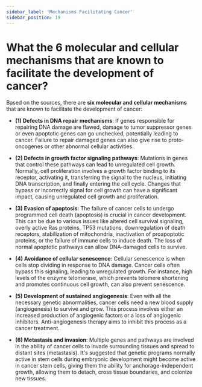 ```yaml
---
sidebar_label: 'Mechanisms Facilitating Cancer'
sidebar_position: 19
---
```

# What the 6 molecular and cellular mechanisms that are known to facilitate the development of cancer?

Based on the sources, there are **six molecular and cellular mechanisms** that are known to facilitate the development of cancer:

*   **(1) Defects in DNA repair mechanisms**: If genes responsible for repairing DNA damage are flawed, damage to tumor suppressor genes or even apoptotic genes can go unchecked, potentially leading to cancer. Failure to repair damaged genes can also give rise to proto-oncogenes or other abnormal cellular activities.

*   **(2) Defects in growth factor signaling pathways**: Mutations in genes that control these pathways can lead to unregulated cell growth. Normally, cell proliferation involves a growth factor binding to its receptor, activating it, transferring the signal to the nucleus, initiating DNA transcription, and finally entering the cell cycle. Changes that bypass or incorrectly signal for cell growth can have a significant impact, causing unregulated cell growth and proliferation.

*   **(3) Evasion of apoptosis**: The failure of cancer cells to undergo programmed cell death (apoptosis) is crucial in cancer development. This can be due to various issues like altered cell survival signaling, overly active Ras proteins, TP53 mutations, downregulation of death receptors, stabilization of mitochondria, inactivation of proapoptotic proteins, or the failure of immune cells to induce death. The loss of normal apoptotic pathways can allow DNA-damaged cells to survive.

*   **(4) Avoidance of cellular senescence**: Cellular senescence is when cells stop dividing in response to DNA damage. Cancer cells often bypass this signaling, leading to unregulated growth. For instance, high levels of the enzyme telomerase, which prevents telomere shortening and promotes continuous cell growth, can also prevent senescence.

*   **(5) Development of sustained angiogenesis**: Even with all the necessary genetic abnormalities, cancer cells need a new blood supply (angiogenesis) to survive and grow. This process involves either an increased production of angiogenic factors or a loss of angiogenic inhibitors. Anti-angiogenesis therapy aims to inhibit this process as a cancer treatment.

*   **(6) Metastasis and invasion**: Multiple genes and pathways are involved in the ability of cancer cells to invade surrounding tissues and spread to distant sites (metastasis). It's suggested that genetic programs normally active in stem cells during embryonic development might become active in cancer stem cells, giving them the ability for anchorage-independent growth, allowing them to detach, cross tissue boundaries, and colonize new tissues.